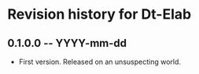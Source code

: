 # Revision history for Dt-Elab

## 0.1.0.0 -- YYYY-mm-dd

* First version. Released on an unsuspecting world.
